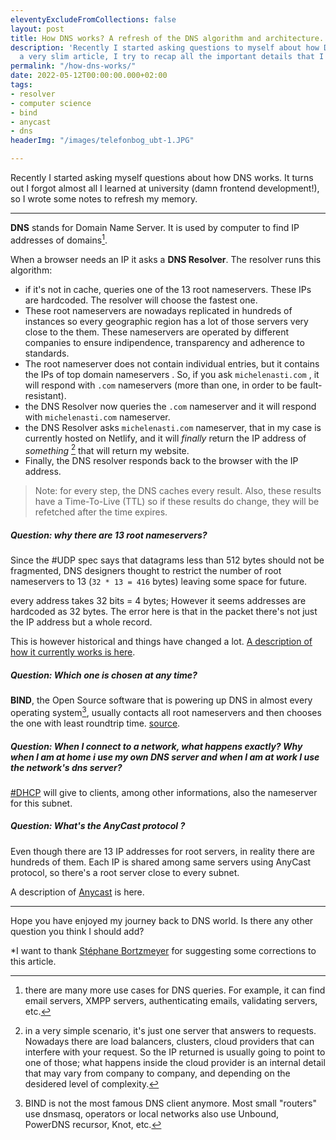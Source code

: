 ```yaml
---
eleventyExcludeFromCollections: false
layout: post
title: How DNS works? A refresh of the DNS algorithm and architecture.
description: 'Recently I started asking questions to myself about how DNS works. In
  a very slim article, I try to recap all the important details that I forgot. '
permalink: "/how-dns-works/"
date: 2022-05-12T00:00:00.000+02:00
tags:
- resolver
- computer science
- bind
- anycast
- dns
headerImg: "/images/telefonbog_ubt-1.JPG"

---
```

Recently I started asking myself questions about how DNS works. It turns out I forgot almost all I learned at university (damn frontend development!), so I wrote some notes to refresh my memory.

***

**DNS** stands for Domain Name Server. It is used by computer to find IP addresses of domains[^1].

When a browser needs an IP it asks a **DNS Resolver**.
The resolver runs this algorithm:

* if it's not in cache, queries one of the 13 root nameservers. These IPs are hardcoded. The resolver will choose the fastest one.
* These root nameservers are nowadays replicated in hundreds of instances so every geographic region has a lot of those servers very close to the them. These nameservers are operated by different companies to ensure indipendence, transparency and adherence to standards.
* The root nameserver does not contain individual entries, but it contains the IPs of top domain nameservers . So, if you ask `michelenasti.com` , it will respond with `.com` nameservers (more than one, in order to be fault-resistant).
* the DNS Resolver now queries the `.com` nameserver and it will respond with `michelenasti.com` nameserver.
* the DNS Resolver asks `michelenasti.com` nameserver, that in my case is currently hosted on Netlify, and it will _finally_ return the IP address of _something_ [^2] that will return my website.
* Finally, the DNS resolver responds back to the browser with the IP address.

> Note: for every step, the DNS caches every result. Also, these results have a Time-To-Live (TTL) so if these results do change, they will be refetched after the time expires.

##### **Question:** why there are 13 root nameservers?

Since the #UDP spec says that datagrams less than 512 bytes should not be fragmented, DNS designers thought to restrict the number of root nameservers to 13 (`32 * 13 = 416` bytes) leaving some space for future.

every address takes 32 bits = 4 bytes; However it seems addresses are hardcoded as 32 bytes. The error here is that in the packet there's not just the IP address but a whole record.

This is however historical and things have changed a lot. [A description of how it currently works is here](https://unix.stackexchange.com/questions/557799/ip-address-is-of-32-bit-which-means-4-bytes-yet-all-answers-to-question-on-13).

##### **Question**: Which one is chosen at any time?

**BIND**, the Open Source software that is powering up DNS in almost every operating system[^3], usually contacts all root nameservers and then chooses the one with least roundtrip time. [source](https://superuser.com/questions/527116/how-does-my-browser-locate-the-nearest-dns-root-servers).

##### **Question**: When I connect to a network, what happens exactly? Why when I am at home i use my own DNS server and when I am at work I use the network's dns server?

[#DHCP](https://afteracademy.com/blog/what-is-dhcp-and-how-does-it-work) will give to clients, among other informations, also the nameserver for this subnet.

##### **Question**: What's the AnyCast protocol ?

Even though there are 13 IP addresses for root servers, in reality there are hundreds of them. Each IP is shared among same servers using AnyCast protocol, so there's a root server close to every subnet.

A description of [Anycast](https://www.imperva.com/blog/how-anycast-works/) is here.

***

Hope you have enjoyed my journey back to DNS world. Is there any other question you think I should add?

*I want to thank [Stéphane Bortzmeyer](https://twitter.com/bortzmeyer) for suggesting some corrections to this article.

[^1]: there are many more use cases for DNS queries. For example, it can find email servers, XMPP servers, authenticating emails, validating servers, etc.

[^2]: in a very simple scenario, it's just one server that answers to requests. Nowadays there are load balancers, clusters, cloud providers that can interfere with your request. So the IP returned is usually going to point to one of those; what happens inside the cloud provider is an internal detail that may vary from company to company, and depending on the desidered level of complexity.

[^3]: BIND is not the most famous DNS client anymore. Most small "routers" use dnsmasq, operators or local networks also use Unbound, PowerDNS recursor, Knot, etc.

